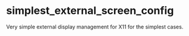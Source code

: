 # simplest_external_screen_config
Very simple external display management for X11 for the simplest cases.
